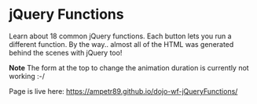 # jQuery Functions

Learn about 18 common jQuery functions. Each button lets you run a different function. By the way.. almost all of the HTML was generated behind the scenes with jQuery too! 

**Note** The form at the top to change the animation duration is currently not working :-/

Page is live here: https://ampetr89.github.io/dojo-wf-jQueryFunctions/
